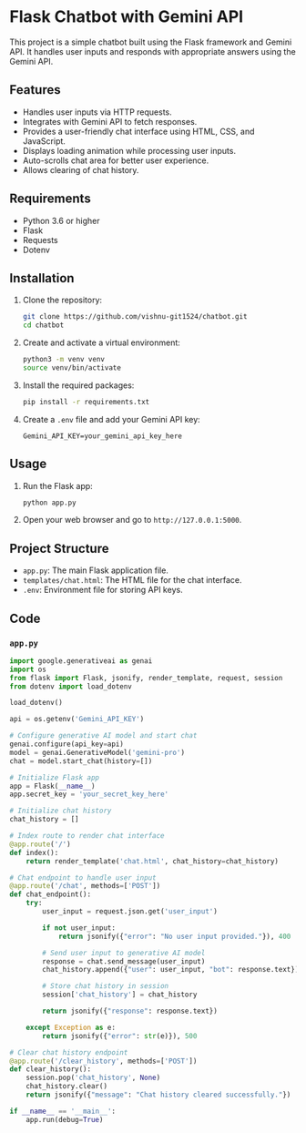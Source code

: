 # Flask Chatbot with Gemini API

This project is a simple chatbot built using the Flask framework and Gemini API. It handles user inputs and responds with appropriate answers using the Gemini API.

## Features

- Handles user inputs via HTTP requests.
- Integrates with Gemini API to fetch responses.
- Provides a user-friendly chat interface using HTML, CSS, and JavaScript.
- Displays loading animation while processing user inputs.
- Auto-scrolls chat area for better user experience.
- Allows clearing of chat history.

## Requirements

- Python 3.6 or higher
- Flask
- Requests
- Dotenv

## Installation

1. Clone the repository:

    ```bash
    git clone https://github.com/vishnu-git1524/chatbot.git
    cd chatbot
    ```

2. Create and activate a virtual environment:

    ```bash
    python3 -m venv venv
    source venv/bin/activate
    ```

3. Install the required packages:

    ```bash
    pip install -r requirements.txt
    ```

4. Create a `.env` file and add your Gemini API key:

    ```
    Gemini_API_KEY=your_gemini_api_key_here
    ```

## Usage

1. Run the Flask app:

    ```bash
    python app.py
    ```

2. Open your web browser and go to `http://127.0.0.1:5000`.

## Project Structure

- `app.py`: The main Flask application file.
- `templates/chat.html`: The HTML file for the chat interface.
- `.env`: Environment file for storing API keys.

## Code

### `app.py`

```python
import google.generativeai as genai
import os
from flask import Flask, jsonify, render_template, request, session
from dotenv import load_dotenv

load_dotenv()

api = os.getenv('Gemini_API_KEY')

# Configure generative AI model and start chat
genai.configure(api_key=api)
model = genai.GenerativeModel('gemini-pro')
chat = model.start_chat(history=[])

# Initialize Flask app
app = Flask(__name__)
app.secret_key = 'your_secret_key_here'

# Initialize chat history
chat_history = []

# Index route to render chat interface
@app.route('/')
def index():
    return render_template('chat.html', chat_history=chat_history)

# Chat endpoint to handle user input
@app.route('/chat', methods=['POST'])
def chat_endpoint():
    try:
        user_input = request.json.get('user_input')

        if not user_input:
            return jsonify({"error": "No user input provided."}), 400

        # Send user input to generative AI model
        response = chat.send_message(user_input)
        chat_history.append({"user": user_input, "bot": response.text})

        # Store chat history in session
        session['chat_history'] = chat_history

        return jsonify({"response": response.text})

    except Exception as e:
        return jsonify({"error": str(e)}), 500

# Clear chat history endpoint
@app.route('/clear_history', methods=['POST'])
def clear_history():
    session.pop('chat_history', None)
    chat_history.clear()
    return jsonify({"message": "Chat history cleared successfully."})

if __name__ == '__main__':
    app.run(debug=True)
